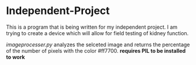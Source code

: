 # Independent-Project
This is a program that is being written for my independent project. I am trying to create a device which will allow for field testing of kidney function.

*imageprocesser.py* analyzes the selceted image and returns the percentage of the number of pixels with the color #ff7700. **requires PIL to be installed to work**